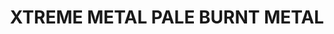 ---
layout: product
title: "XTREME METAL PALE BURNT METAL"
price: "750" 
desc: "Enamel Metalizer 35mL"
img_path: "/assets/img/AK-485.jpg"
brand: "AK "
available: false
special_offer: false
new: false
soon: false
cat: "020000"
subcat: "020200"
subsubcat: "020205"
sifra: "AK-485"
popular: false
---